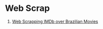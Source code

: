 # Web Scrap

1) [Web Scrapping IMDb over Brazilian Movies](https://github.com/qwchagas/web_scrapping/tree/master/imdb)
 
